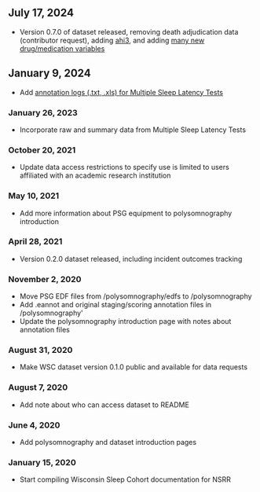 ## July 17, 2024
- Version 0.7.0 of dataset released, removing death adjudication data (contributor request), adding [ahi3](:variables_path:/ahi3), and adding [many new drug/medication variables](https://sleepdata.org/datasets/wsc/variables?folder=Medical+History%2FMedications)

## January 9, 2024

- Add [annotation logs (.txt, .xls) for Multiple Sleep Latency Tests](:files_path:/mslt)

### January 26, 2023

- Incorporate raw and summary data from Multiple Sleep Latency Tests

### October 20, 2021

- Update data access restrictions to specify use is limited to users affiliated with an academic research institution

### May 10, 2021

- Add more information about PSG equipment to polysomnography introduction

### April 28, 2021

- Version 0.2.0 dataset released, including incident outcomes tracking

### November 2, 2020

- Move PSG EDF files from /polysomnography/edfs to /polysomnography
- Add .eannot and original staging/scoring annotation files in /polysomnography'
- Update the polysomnography introduction page with notes about annotation files

### August 31, 2020

- Make WSC dataset version 0.1.0 public and available for data requests

### August 7, 2020

- Add note about who can access dataset to README

### June 4, 2020

- Add polysomnography and dataset introduction pages

### January 15, 2020

- Start compiling Wisconsin Sleep Cohort documentation for NSRR
